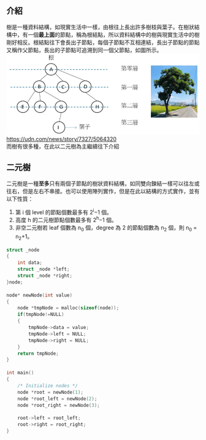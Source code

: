 ## 介紹

樹是一種資料結構，如現實生活中一樣，由根往上長出許多樹枝與葉子。在樹狀結構中，有一個**最上面**的節點，稱為根結點，所以資料結構中的樹與現實生活中的樹剛好相反。根結點往下會長出子節點，每個子節點不互相連結，長出子節點的節點又稱作父節點，長出的子節點可追溯到同一個父節點，如圖所示。
![image](pic/Tree1.jpg)
https://udn.com/news/story/7327/5064320 \
而樹有很多種，在此以二元樹為主繼續往下介紹

## 二元樹
二元樹是一種**至多**只有兩個子節點的樹狀資料結構，如同雙向鍊結一樣可以往左或往右，但是左右不串接。也可以使用陣列實作，但是在此以結構的方式實作，並有以下性質：
1. 第 i 個 level 的節點個數最多有 2<sup>i</sup>−1 個。
2. 高度 h 的二元樹節點個數最多有 2<sup>h</sup>−1 個。 
3. 非空二元樹若 leaf 個數為 n<sub>0</sub> 個，degree 為 2 的節點個數為 n<sub>2</sub> 個，則 n<sub>0</sub> = n<sub>2</sub>+1。  
```C
struct _node
{
    int data;
    struct _node *left;
    struct _node *right;
}node;

node* newNode(int value)
{
    node *tmpNode = malloc(sizeof(node));
    if(tmpNode!=NULL) 
    {
        tmpNode->data = value;
        tmpNode->left = NULL;
        tmpNode->right = NULL;
    }
    return tmpNode;
}

int main()
{
    /* Initialize nodes */
    node *root = newNode(1);
    node *root_left = newNode(2);
    node *root_right = newNode(3);
    
    root->left = root_left;
    root->right = root_right;
}
```
